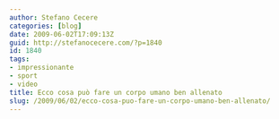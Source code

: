 ```yaml
---
author: Stefano Cecere
categories: [blog]
date: 2009-06-02T17:09:13Z
guid: http://stefanocecere.com/?p=1840
id: 1840
tags:
- impressionante
- sport
- video
title: Ecco cosa può fare un corpo umano ben allenato
slug: /2009/06/02/ecco-cosa-puo-fare-un-corpo-umano-ben-allenato/
---
```



